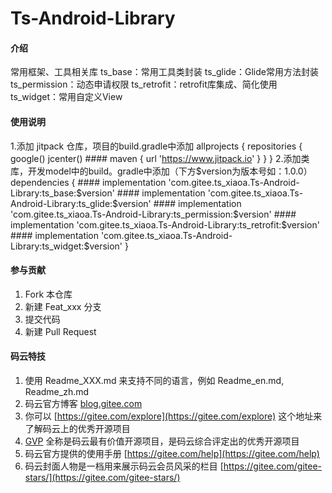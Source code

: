 # Ts-Android-Library

#### 介绍
常用框架、工具相关库
ts_base：常用工具类封装
ts_glide：Glide常用方法封装
ts_permission：动态申请权限
ts_retrofit：retrofit库集成、简化使用
ts_widget：常用自定义View

#### 使用说明
1.添加 jitpack 仓库，项目的build.gradle中添加
allprojects {
    repositories {
        google()
        jcenter()
        #### maven { url 'https://www.jitpack.io' }
    }
}
2.添加类库，开发model中的build。gradle中添加（下方$version为版本号如：1.0.0）
dependencies {
        #### implementation 'com.gitee.ts_xiaoa.Ts-Android-Library:ts_base:$version'
        #### implementation 'com.gitee.ts_xiaoa.Ts-Android-Library:ts_glide:$version'
        #### implementation 'com.gitee.ts_xiaoa.Ts-Android-Library:ts_permission:$version'
        #### implementation 'com.gitee.ts_xiaoa.Ts-Android-Library:ts_retrofit:$version'
        #### implementation 'com.gitee.ts_xiaoa.Ts-Android-Library:ts_widget:$version'
}
#### 参与贡献

1.  Fork 本仓库
2.  新建 Feat_xxx 分支
3.  提交代码
4.  新建 Pull Request


#### 码云特技

1.  使用 Readme\_XXX.md 来支持不同的语言，例如 Readme\_en.md, Readme\_zh.md
2.  码云官方博客 [blog.gitee.com](https://blog.gitee.com)
3.  你可以 [https://gitee.com/explore](https://gitee.com/explore) 这个地址来了解码云上的优秀开源项目
4.  [GVP](https://gitee.com/gvp) 全称是码云最有价值开源项目，是码云综合评定出的优秀开源项目
5.  码云官方提供的使用手册 [https://gitee.com/help](https://gitee.com/help)
6.  码云封面人物是一档用来展示码云会员风采的栏目 [https://gitee.com/gitee-stars/](https://gitee.com/gitee-stars/)
